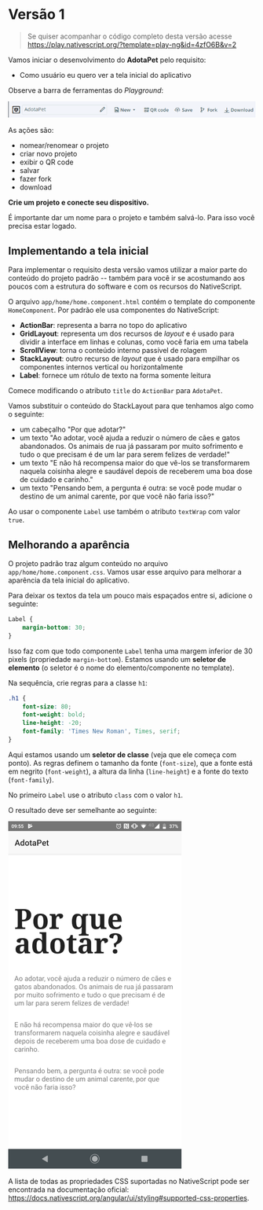 # Versão 1

> Se quiser acompanhar o código completo desta versão acesse https://play.nativescript.org/?template=play-ng&id=4zfO6B&v=2

Vamos iniciar o desenvolvimento do **AdotaPet** pelo requisito:

* Como usuário eu quero ver a tela inicial do aplicativo

Observe a barra de ferramentas do *Playground*:

![](img/adotapet-v1/playgound-topbar.png)

As ações são:

* nomear/renomear o projeto
* criar novo projeto
* exibir o QR code
* salvar
* fazer fork
* download

**Crie um projeto e conecte seu dispositivo.**

É importante dar um nome para o projeto e também salvá-lo. Para isso você precisa estar logado.

## Implementando a tela inicial

Para implementar o requisito desta versão vamos utilizar a maior parte do conteúdo do projeto padrão -- também para você ir se acostumando aos poucos com a estrutura do software e com os recursos do NativeScript.

O arquivo `app/home/home.component.html` contém o template do componente `HomeComponent`. Por padrão ele usa componentes do NativeScript:

* **ActionBar**: representa a barra no topo do aplicativo
* **GridLayout**: representa um dos recursos de *layout* e é usado para dividir a interface em linhas e colunas, como você faria em uma tabela
* **ScrollView**: torna o conteúdo interno passível de rolagem
* **StackLayout**: outro recurso de *layout* que é usado para empilhar os componentes internos vertical ou horizontalmente
* **Label**: fornece um rótulo de texto na forma somente leitura

Comece modificando o atributo `title` do `ActionBar` para `AdotaPet`.

Vamos substituir o conteúdo do StackLayout para que tenhamos algo como o seguinte:

* um cabeçalho "Por que adotar?"
* um texto "Ao adotar, você ajuda a reduzir o número de cães e gatos abandonados. Os animais de rua já passaram por muito sofrimento e tudo o que precisam é de um lar para serem felizes de verdade!"
* um texto "E não há recompensa maior do que vê-los se transformarem naquela coisinha alegre e saudável depois de receberem uma boa dose de cuidado e carinho."
* um texto "Pensando bem, a pergunta é outra: se você pode mudar o destino de um animal carente, por que você não faria isso?"

Ao usar o componente `Label` use também o atributo `textWrap` com valor `true`.

## Melhorando a aparência 

O projeto padrão traz algum conteúdo no arquivo `app/home/home.component.css`. Vamos usar esse arquivo para melhorar a aparência da tela inicial do aplicativo.

Para deixar os textos da tela um pouco mais espaçados entre si, adicione o seguinte:

```css
Label {
    margin-bottom: 30;
}
```

Isso faz com que todo componente `Label` tenha uma margem inferior de 30 pixels (propriedade `margin-bottom`). Estamos usando um **seletor de elemento** (o seletor é o nome do elemento/componente no template).

Na sequência, crie regras para a classe `h1`:

```css
.h1 {
    font-size: 80;
    font-weight: bold;
    line-height: -20;
    font-family: 'Times New Roman', Times, serif;
}
```

Aqui estamos usando um **seletor de classe** (veja que ele começa com ponto). As regras definem o tamanho da fonte (`font-size`), que a fonte está em negrito (`font-weight`), a altura da linha (`line-height`) e a fonte do texto (`font-family`).

No primeiro `Label` use o atributo `class` com o valor `h1`.

O resultado deve ser semelhante ao seguinte:

![](img/adotapet-v1/home-sm.png)

A lista de todas as propriedades CSS suportadas no NativeScript pode ser encontrada na documentação oficial: https://docs.nativescript.org/angular/ui/styling#supported-css-properties.